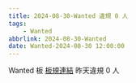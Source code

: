 ```yaml
---
title: 2024-08-30-Wanted 違規 0 人
tags:
    - Wanted
abbrlink: 2024-08-30-Wanted
date: Wanted-2024-08-30 12:00:00
---
```

Wanted 板 [板規連結](https://www.ptt.cc/bbs/Wanted/M.1608829773.A.D3B.html)
昨天違規 0 人
